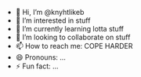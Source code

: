 - 👋 Hi, I’m @knyhtlikeb
- 👀 I’m interested in stuff
- 🌱 I’m currently learning lotta stuff
- 💞️ I’m looking to collaborate on stuff
- 📫 How to reach me: COPE HARDER
- 😄 Pronouns: ...
- ⚡ Fun fact: ...



